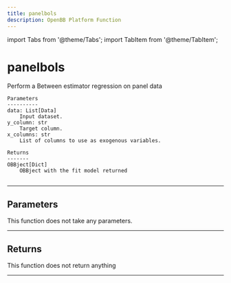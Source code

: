 ```yaml
---
title: panelbols
description: OpenBB Platform Function
---
```


import Tabs from '@theme/Tabs';
import TabItem from '@theme/TabItem';

# panelbols

Perform a Between estimator regression on panel data

    Parameters
    ----------
    data: List[Data]
        Input dataset.
    y_column: str
        Target column.
    x_columns: str
        List of columns to use as exogenous variables.

    Returns
    -------
    OBBject[Dict]
        OBBject with the fit model returned

```python wordwrap

```

---

## Parameters

This function does not take any parameters.

---

## Returns

This function does not return anything

---

